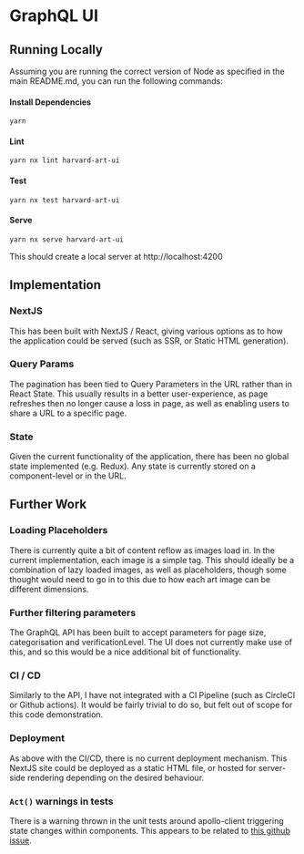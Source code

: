 # GraphQL UI

## Running Locally
Assuming you are running the correct version of Node as specified in the main README.md, you can run the following commands:

#### Install Dependencies
```
yarn
```

#### Lint
```
yarn nx lint harvard-art-ui
```

#### Test
```
yarn nx test harvard-art-ui
```

#### Serve
```
yarn nx serve harvard-art-ui
```
This should create a local server at http://localhost:4200

## Implementation
### NextJS
This has been built with NextJS / React, giving various options as to how the application could be served (such as SSR, or Static HTML generation).

### Query Params
The pagination has been tied to Query Parameters in the URL rather than in React State. This usually results in a better user-experience, as page refreshes then no longer cause a loss in page, as well as enabling users to share a URL to a specific page.

### State
Given the current functionality of the application, there has been no global state implemented (e.g. Redux). Any state is currently stored on a component-level or in the URL.

## Further Work
### Loading Placeholders
There is currently quite a bit of content reflow as images load in. In the current implementation, each image is a simple tag.
This should ideally be a combination of lazy loaded images, as well as placeholders, though some thought would need to go in to this due to how each art image can be different dimensions.

### Further filtering parameters
The GraphQL API has been built to accept parameters for page size, categorisation and verificationLevel. The UI does not currently make use of this, and so this would be a nice additional bit of functionality.

### CI / CD
Similarly to the API, I have not integrated with a CI Pipeline (such as CircleCI or Github actions).
It would be fairly trivial to do so, but felt out of scope for this code demonstration.

### Deployment
As above with the CI/CD, there is no current deployment mechanism. This NextJS site could be deployed as a static HTML file, or hosted for server-side rendering depending on the desired behaviour.

### `Act()` warnings in tests
There is a warning thrown in the unit tests around apollo-client triggering state changes within components. This appears to be related to [this github issue](https://github.com/apollographql/apollo-client/issues/5920).
